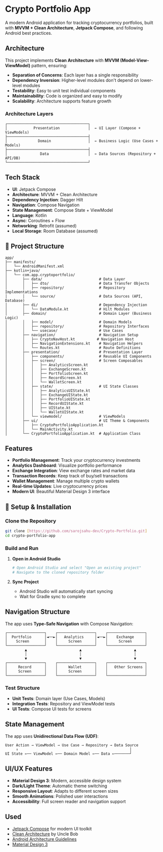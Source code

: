 # Crypto Portfolio App

A modern Android application for tracking cryptocurrency portfolios, built with **MVVM + Clean Architecture**, **Jetpack Compose**, and following Android best practices.

## Architecture

This project implements **Clean Architecture** with **MVVM (Model-View-ViewModel)** pattern, ensuring:

- **Separation of Concerns**: Each layer has a single responsibility
- **Dependency Inversion**: Higher-level modules don't depend on lower-level modules
- **Testability**: Easy to unit test individual components
- **Maintainability**: Code is organized and easy to modify
- **Scalability**: Architecture supports feature growth

### Architecture Layers

```
┌─────────────────────────────────────┐
│            Presentation             │  ← UI Layer (Compose + ViewModels)
├─────────────────────────────────────┤
│              Domain                 │  ← Business Logic (Use Cases + Models)
├─────────────────────────────────────┤
│               Data                  │  ← Data Sources (Repository + API/DB)
└─────────────────────────────────────┘
```

## Tech Stack

- **UI**: Jetpack Compose
- **Architecture**: MVVM + Clean Architecture
- **Dependency Injection**: Dagger Hilt
- **Navigation**: Compose Navigation
- **State Management**: Compose State + ViewModel
- **Language**: Kotlin
- **Async**: Coroutines + Flow
- **Networking**: Retrofit (assumed)
- **Local Storage**: Room Database (assumed)

## 📁 Project Structure

```
app/
├── manifests/
│   └── AndroidManifest.xml
├── kotlin+java/
│   └── com.app.cryptoportfolio/
│       ├── data/                          # Data Layer
│       │   ├── dto/                       # Data Transfer Objects
│       │   ├── repository/                # Repository Implementations
│       │   └── source/                    # Data Sources (API, Database)
│       ├── di/                            # Dependency Injection
│       │   └── DataModule.kt              # Hilt Modules
│       ├── domain/                        # Domain Layer (Business Logic)
│       │   ├── model/                     # Domain Models
│       │   ├── repository/                # Repository Interfaces
│       │   └── usecase/                   # Use Cases
│       ├── navigation/                    # Navigation Setup
│       │   ├── CryptoNavHost.kt          # Navigation Host
│       │   ├── NavigationExtensions.kt    # Navigation Helpers
│       │   └── Routes.kt                  # Route Definitions
│       ├── presentation/                  # Presentation Layer
│       │   ├── components/                # Reusable UI Components
│       │   ├── screen/                    # Screen Composables
│       │   │   ├── AnalyticsScreen.kt
│       │   │   ├── ExchangeScreen.kt
│       │   │   ├── PortfolioScreen.kt
│       │   │   ├── RecordScreen.kt
│       │   │   └── WalletScreen.kt
│       │   ├── state/                     # UI State Classes
│       │   │   ├── AnalyticsUIState.kt
│       │   │   ├── ExchangeUIState.kt
│       │   │   ├── PortfolioUIState.kt
│       │   │   ├── RecordUIState.kt
│       │   │   ├── UIState.kt
│       │   │   └── WalletUIState.kt
│       │   └── viewmodel/                 # ViewModels
│       ├── ui/                            # UI Theme & Components
│       │   ├── CryptoPortfolioApplication.kt
│       │   └── MainActivity.kt
│       └── CryptoPortfolioApplication.kt  # Application Class
```

## Features

- **Portfolio Management**: Track your cryptocurrency investments
- **Analytics Dashboard**: Visualize portfolio performance
- **Exchange Integration**: View exchange rates and market data
- **Transaction Records**: Keep track of buy/sell transactions
- **Wallet Management**: Manage multiple crypto wallets
- **Real-time Updates**: Live cryptocurrency prices
- **Modern UI**: Beautiful Material Design 3 interface

## 🔧 Setup & Installation

### Clone the Repository

```bash
git clone [https://github.com/sarojsahu-dev/Crypto-Portfolio.git]
cd crypto-portfolio-app
```

### Build and Run

1. **Open in Android Studio**
   ```bash
   # Open Android Studio and select "Open an existing project"
   # Navigate to the cloned repository folder
   ```

2. **Sync Project**
   - Android Studio will automatically start syncing
   - Wait for Gradle sync to complete




## Navigation Structure

The app uses **Type-Safe Navigation** with Compose Navigation:

```
┌─────────────────┐    ┌─────────────────┐    ┌─────────────────┐
│  Portfolio      │◄──►│   Analytics     │◄──►│    Exchange     │
│    Screen       │    │     Screen      │    │     Screen      │
└─────────────────┘    └─────────────────┘    └─────────────────┘
         ▲                        ▲                        ▲
         │                        │                        │
         ▼                        ▼                        ▼
┌─────────────────┐    ┌─────────────────┐    ┌─────────────────┐
│     Record      │    │     Wallet      │    │   Other Screens │
│     Screen      │    │     Screen      │    │                 │
└─────────────────┘    └─────────────────┘    └─────────────────┘
```


### Test Structure
- **Unit Tests**: Domain layer (Use Cases, Models)
- **Integration Tests**: Repository and ViewModel tests
- **UI Tests**: Compose UI tests for screens

## State Management

The app uses **Unidirectional Data Flow (UDF)**:

```
User Action → ViewModel → Use Case → Repository → Data Source
     ↑                                                   │
UI State ←── ViewModel ←── Domain Model ←── Data ←───────┘
```

## UI/UX Features

- **Material Design 3**: Modern, accessible design system
- **Dark/Light Theme**: Automatic theme switching
- **Responsive Layout**: Adapts to different screen sizes
- **Smooth Animations**: Polished user interactions
- **Accessibility**: Full screen reader and navigation support

## Used

- [Jetpack Compose](https://developer.android.com/jetpack/compose) for modern UI toolkit
- [Clean Architecture](https://blog.cleancoder.com/uncle-bob/2012/08/13/the-clean-architecture.html) by Uncle Bob
- [Android Architecture Guidelines](https://developer.android.com/topic/architecture)
- [Material Design 3](https://m3.material.io/)

